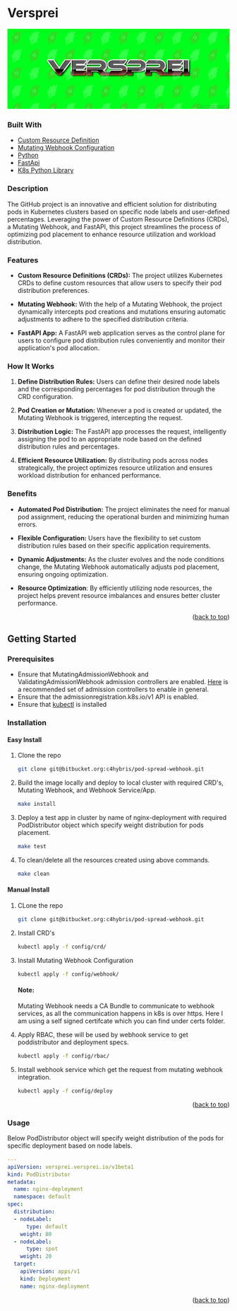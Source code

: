 # Versprei

![Logo](https://github.com/Ishujeet/versprei/blob/master/logo.png)

### Built With

* [Custom Resource Definition][crds-url]
* [Mutating Webhook Configuration][mwc-url]
* [Python][python-url]
* [FastApi][fastapi-url]
* [K8s Python Library][k8s-python-url]

### Description

The GitHub project is an innovative and efficient solution for distributing pods in Kubernetes clusters based on specific node labels and user-defined percentages. Leveraging the power of Custom Resource Definitions (CRDs), a Mutating Webhook, and FastAPI, this project streamlines the process of optimizing pod placement to enhance resource utilization and workload distribution.

### Features
* **Custom Resource Definitions (CRDs):** The project utilizes Kubernetes CRDs to define custom resources that allow users to specify their pod distribution preferences.

* **Mutating Webhook:** With the help of a Mutating Webhook, the project dynamically intercepts pod creations and mutations ensuring automatic adjustments to adhere to the specified distribution criteria.

* **FastAPI App:** A FastAPI web application serves as the control plane for users to configure pod distribution rules conveniently and monitor their application's pod allocation.

### How It Works
1. **Define Distribution Rules:** Users can define their desired node labels and the corresponding percentages for pod distribution through the CRD configuration.

2. **Pod Creation or Mutation:** Whenever a pod is created or updated, the Mutating Webhook is triggered, intercepting the request.

3. **Distribution Logic:** The FastAPI app processes the request, intelligently assigning the pod to an appropriate node based on the defined distribution rules and percentages.

4. **Efficient Resource Utilization:** By distributing pods across nodes strategically, the project optimizes resource utilization and ensures workload distribution for enhanced performance.

### Benefits
* **Automated Pod Distribution:** The project eliminates the need for manual pod assignment, reducing the operational burden and minimizing human errors.

* **Flexible Configuration:** Users have the flexibility to set custom distribution rules based on their specific application requirements.

* **Dynamic Adjustments:** As the cluster evolves and the node conditions change, the Mutating Webhook automatically adjusts pod placement, ensuring ongoing optimization.

* **Resource Optimization**: By efficiently utilizing node resources, the project helps prevent resource imbalances and ensures better cluster performance.

<p align="right">(<a href="#readme-top">back to top</a>)</p>



<!-- GETTING STARTED -->
## Getting Started

### Prerequisites

* Ensure that MutatingAdmissionWebhook and ValidatingAdmissionWebhook admission controllers are enabled. [Here][ac-url] is a recommended set of admission controllers to enable in general.
* Ensure that the admissionregistration.k8s.io/v1 API is enabled.
* Ensure that [kubectl][kubectl-url] is installed

### Installation

#### Easy Install
1. Clone the repo
   ```sh
   git clone git@bitbucket.org:c4hybris/pod-spread-webhook.git
   ```
2. Build the image locally and deploy to local cluster with required CRD's, Mutating Webhook, and Webhook Service/App.
   ```sh
   make install
   ```
3. Deploy a test app in cluster by name of nginx-deployment with required PodDistributor object which specify weight distribution for pods placement.
   ```sh
   make test
   ```
4. To clean/delete all the resources created using above commands.
   ```sh
   make clean
   ```

#### Manual Install
1. CLone the repo
   ```sh
   git clone git@bitbucket.org:c4hybris/pod-spread-webhook.git
   ```
2. Install CRD's
   ```sh
   kubectl apply -f config/crd/
   ```
3. Install Mutating Webhook Configuration
   ```sh
   kubectl apply -f config/webhook/
   ```
   #### Note:
   Mutating Webhook needs a CA Bundle to communicate to webhook services, as all the communication happens in k8s is over https. Here I am using a self signed certifcate which you can find under certs folder.

4. Apply RBAC, these will be used by webhook service to get poddistributor and deployment specs.
   ```sh
   kubectl apply -f config/rbac/
   ```
5. Install webhook service which get the request from mutating webhook integration.
   ```sh
   kubectl apply -f config/deploy
   ```

<p align="right">(<a href="#readme-top">back to top</a>)</p>

<!-- USAGE EXAMPLES -->
### Usage

Below PodDistributor object will specify weight distribution of the pods for specific deployment based on node labels.
```yaml
---
apiVersion: versprei.versprei.io/v1beta1
kind: PodDistributor
metadata:
  name: nginx-deployment
  namespace: default
spec:
  distribution:
  - nodeLabel:
      type: default
    weight: 80
  - nodeLabel:
      type: spot
    weight: 20
  target:
    apiVersion: apps/v1
    kind: Deployment
    name: nginx-deployment
```
<p align="right">(<a href="#readme-top">back to top</a>)</p>

<!-- MARKDOWN LINKS & IMAGES -->
<!-- https://www.markdownguide.org/basic-syntax/#reference-style-links -->
[crds-url]: https://kubernetes.io/docs/tasks/extend-kubernetes/custom-resources/custom-resource-definitions/
[mwc-url]: https://kubernetes.io/docs/reference/generated/kubernetes-api/v1.27/#mutatingwebhookconfiguration-v1-admissionregistration-k8s-io
[python-url]: https://www.python.org/
[fastapi-url]: https://fastapi.tiangolo.com/lo/
[k8s-python-url]: https://github.com/kubernetes-client/python
[kubectl-url]: https://kubernetes.io/docs/tasks/tools/#kubectl
[ac-url]: https://kubernetes.io/docs/reference/access-authn-authz/admission-controllers/#is-there-a-recommended-set-of-admission-controllers-to-use